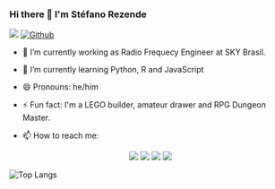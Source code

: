 ### Hi there 👋 I'm **Stéfano Rezende**
![](https://visitor-badge.laobi.icu/badge?page_id=stefanorezende.stefanorezende ) [![Github](https://img.shields.io/github/followers/stefanorezende?label=Follow&style=social)](https://github.com/stefanorezende)

- 🔭 I’m currently working as Radio Frequecy Engineer at SKY Brasil.
- 🌱 I’m currently learning Python, R and JavaScript
- 😄 Pronouns: he/him
- ⚡ Fun fact: I'm a LEGO builder, amateur drawer and RPG Dungeon Master.

- 📫 How to reach me:
<p align="center">
  <a href="mailto: stefanovilela@gmail.com" alt="Gmail">
  <img src="https://img.shields.io/badge/-Gmail-FF0000?style=flat-square&labelColor=FF0000&logo=gmail&logoColor=white&link=mailto: stefanovilela@gmail.com" /></a>

  <a href="https://www.linkedin.com/in/st%C3%A9fano-albino-vilela-rezende-31a53836/" alt="Linkedin">
  <img src="https://img.shields.io/badge/-Linkedin-0e76a8?style=flat-square&logo=Linkedin&logoColor=white&link=https://www.linkedin.com/in/st%C3%A9fano-albino-vilela-rezende-31a53836/" /></a>

  <a href="https://www.facebook.com/stefano.vilela" alt="Facebook">
  <img src="https://img.shields.io/badge/-Facebook-3b5998?style=flat-square&labelColor=3b5998&logo=facebook&logoColor=white&link=https://www.facebook.com/stefano.vilela"/></a>

  <a href="https://www.instagram.com/stefanorezende/" alt="Instagram">
  <img src="https://img.shields.io/badge/-Instagram-DF0174?style=flat-square&labelColor=DF0174&logo=instagram&logoColor=white&link=https://www.instagram.com/stefanorezende/"/></a>
</p>  

![Top Langs](https://github-readme-stats.vercel.app/api/top-langs/?username=stefanorezende&theme=tokyonight)



<!--
**stefanorezende/stefanorezende** is a ✨ _special_ ✨ repository because its `README.md` (this file) appears on your GitHub profile.

Here are some ideas to get you started:

- 🔭 I’m currently working on ...
- 🌱 I’m currently learning ...
- 👯 I’m looking to collaborate on ...
- 🤔 I’m looking for help with ...
- 💬 Ask me about ...
- 📫 How to reach me: ...
- 😄 Pronouns: ...
- ⚡ Fun fact: ...
-->
